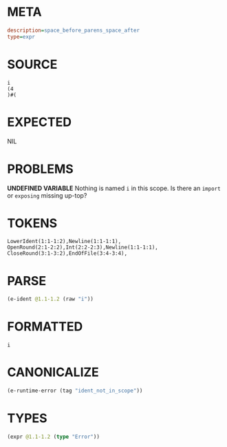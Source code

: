 # META
~~~ini
description=space_before_parens_space_after
type=expr
~~~
# SOURCE
~~~roc
i
(4
)#(
~~~
# EXPECTED
NIL
# PROBLEMS
**UNDEFINED VARIABLE**
Nothing is named `i` in this scope.
Is there an `import` or `exposing` missing up-top?

# TOKENS
~~~zig
LowerIdent(1:1-1:2),Newline(1:1-1:1),
OpenRound(2:1-2:2),Int(2:2-2:3),Newline(1:1-1:1),
CloseRound(3:1-3:2),EndOfFile(3:4-3:4),
~~~
# PARSE
~~~clojure
(e-ident @1.1-1.2 (raw "i"))
~~~
# FORMATTED
~~~roc
i
~~~
# CANONICALIZE
~~~clojure
(e-runtime-error (tag "ident_not_in_scope"))
~~~
# TYPES
~~~clojure
(expr @1.1-1.2 (type "Error"))
~~~
